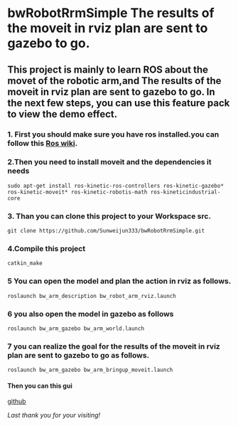 bwRobotRrmSimple
The results of the moveit in rviz plan are sent to gazebo to go.
========================================================================================
This project is mainly to learn ROS about the movet of the robotic arm,and The results of the moveit in rviz plan are sent to gazebo to go.
In the next few steps, you can use this feature pack to view the demo effect.
--------------------------------------------------------------------------------------------------------------------------
### 1. First you should make sure you have ros installed.you can follow this [Ros wiki](http://wiki.ros.org/kinetic/Installation/Ubuntu).
### 2.Then you need to install moveit and the dependencies it needs
    sudo apt-get install ros-kinetic-ros-controllers ros-kinetic-gazebo* ros-kinetic-moveit* ros-kinetic-robotis-math ros-kineticindustrial-core 
### 3. Than you can clone this project to your Workspace src.
    git clone https://github.com/Sunweijun333/bwRobotRrmSimple.git

### 4.Compile this project
    catkin_make
### 5 You can open the model and plan the action in rviz as follows.
    roslaunch bw_arm_description bw_robot_arm_rviz.launch
### 6 you also open the model in gazebo as follows
    roslaunch bw_arm_gazebo bw_arm_world.launch
### 7 you can realize the goal for the results of the moveit in rviz plan are sent to gazebo to go as follows.
    roslaunch bw_arm_gazebo bw_arm_bringup_moveit.launch
#### Then you can this gui
[github](https://github.com/Sunweijun333/bwRobotRrmSimple/blob/master/screenshots/rviz_gazebo.png)
 
*Last thank you for your visiting!*
